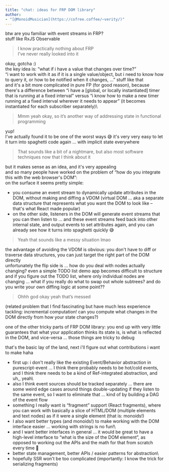 ```yaml
---
title: "chat: ideas for FRP DOM library"
author:
- "[@MonoidMusician](https://cofree.coffee/~verity/)"
---
```


btw are you familiar with event streams in FRP?\
stuff like RxJS Observable

> I know practically nothing about FRP\
> I’ve never really looked into it

okay, gotcha :)\
the key idea is: “what if i have a value that changes over time?”\
“i want to work with it as if it is a single value/object, but i need to know how to query it, or how to be notified when it changes, …” stuff like that\
and it's a bit more complicated in pure FP (for good reason), because there's a difference between “i have a [global, or locally instantiated] timer that is running at a fixed interval” versus “i know how to make a new timer running at a fixed interval wherever it needs to appear” (it becomes instantiated for each subscriber separately)\

> Mmm yeah okay, so it’s another way of addressing state in functional programming

yup!\
I've actually found it to be one of the worst ways 😅 it's very very easy to let it turn into spaghetti code again … with implicit state everywhere

> That sounds like a bit of a nightmare, but also most software techniques now that I think about it

but it makes sense as an idea, and it's very appealing\
and so many people have worked on the problem of “how do you integrate this with the web browser's DOM”:\
on the surface it seems pretty simple:

- you consume an event stream to dynamically update attributes in the DOM, without making and diffing a VDOM (virtual DOM … aka a separate data structure that represents what you want the DOM to look like – that's what React made popular)
- on the other side, listeners in the DOM will generate event streams that you can then listen to … and these event streams feed back into other internal state, and output events to set attributes again, and you can already see how it turns into spaghetti quickly 😅

> Yeah that sounds like a messy situation lmao

the advantage of avoiding the VDOM is obvious: you don't have to diff or traverse data structures, you can just target the right part of the DOM directly\
unfortunately the flip side is … how do you deal with nodes actually changing? even a simple TODO list demo app becomes difficult to structure\
and if you figure out the TODO list, where only individual nodes are changing … what if you really do what to swap out whole subtrees? and do you write your own diffing logic at some point??

> Ohhh god okay yeah that’s messed

(related problem that I find fascinating but have much less experience tackling: incremental computation! can you compute what changes in the DOM directly from how your state changes?)

one of the other tricky parts of FRP DOM library: you end up with very little guarantees that what your application thinks its state is, is what is reflected in the DOM, and vice-versa … those things are tricky to debug

that's the basic lay of the land, next i'll figure out what contributions i want to make haha

- first up: i don't really like the existing Event/Behavior abstraction in purescript-event … I think there probably needs to be hot/cold events, and I think there needs to be a kind of Ref-integrated abstraction, and uh,, yeah\
- also I think event sources should be tracked separately … there are some weird edge cases around things double-updating if they listen to the same event, so I want to eliminate that … kind of by building a DAG of the event flow
- something I really want is “fragment” support (React fragments), where you can work with basically a slice of HTML/DOM (multiple elements and text nodes) as if it were a single element (that is: monoids!)
- I also want better types (and monoids!) to make working with the DOM interface easier … working with strings is no fun!\
- and I want better interfaces in general … it would be great to have a high-level interface to “what is the size of the DOM element”, as opposed to working out the APIs and the math for that from scratch every time 🫠
- better state management, better APIs / easier patterns for abstraction\
- hopefully SSR won't be too complicated (importantly: I know the trick for serializing fragments)
